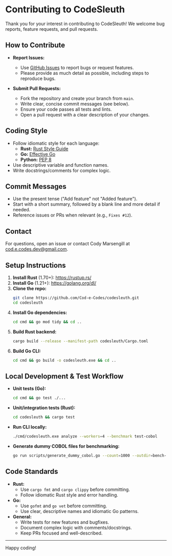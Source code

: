 # Contributing to CodeSleuth

Thank you for your interest in contributing to CodeSleuth! We welcome bug reports, feature requests, and pull requests.

## How to Contribute

- **Report Issues:**
  - Use [GitHub Issues](https://github.com/Cod-e-Codes/codesleuth/issues) to report bugs or request features.
  - Please provide as much detail as possible, including steps to reproduce bugs.

- **Submit Pull Requests:**
  - Fork the repository and create your branch from `main`.
  - Write clear, concise commit messages (see below).
  - Ensure your code passes all tests and lints.
  - Open a pull request with a clear description of your changes.

## Coding Style

- Follow idiomatic style for each language:
  - **Rust:** [Rust Style Guide](https://doc.rust-lang.org/1.0.0/style/)
  - **Go:** [Effective Go](https://golang.org/doc/effective_go.html)
  - **Python:** [PEP 8](https://www.python.org/dev/peps/pep-0008/)
- Use descriptive variable and function names.
- Write docstrings/comments for complex logic.

## Commit Messages

- Use the present tense ("Add feature" not "Added feature").
- Start with a short summary, followed by a blank line and more detail if needed.
- Reference issues or PRs when relevant (e.g., `Fixes #12`).

## Contact

For questions, open an issue or contact Cody Marsengill at cod.e.codes.dev@gmail.com.

## Setup Instructions

1. **Install Rust** (1.70+): https://rustup.rs/
2. **Install Go** (1.21+): https://golang.org/dl/
3. **Clone the repo:**
   ```sh
   git clone https://github.com/Cod-e-Codes/codesleuth.git
   cd codesleuth
   ```
4. **Install Go dependencies:**
   ```sh
   cd cmd && go mod tidy && cd ..
   ```
5. **Build Rust backend:**
   ```sh
   cargo build --release --manifest-path codesleuth/Cargo.toml
   ```
6. **Build Go CLI:**
   ```sh
   cd cmd && go build -o codesleuth.exe && cd ..
   ```

## Local Development & Test Workflow

- **Unit tests (Go):**
  ```sh
  cd cmd && go test ./...
  ```
- **Unit/integration tests (Rust):**
  ```sh
  cd codesleuth && cargo test
  ```
- **Run CLI locally:**
  ```sh
  ./cmd/codesleuth.exe analyze --workers=4 --benchmark test-cobol
  ```
- **Generate dummy COBOL files for benchmarking:**
  ```sh
  go run scripts/generate_dummy_cobol.go --count=1000 --outdir=bench-cobol
  ```

## Code Standards

- **Rust:**
  - Use `cargo fmt` and `cargo clippy` before committing.
  - Follow idiomatic Rust style and error handling.
- **Go:**
  - Use `gofmt` and `go vet` before committing.
  - Use clear, descriptive names and idiomatic Go patterns.
- **General:**
  - Write tests for new features and bugfixes.
  - Document complex logic with comments/docstrings.
  - Keep PRs focused and well-described.

---

Happy coding! 